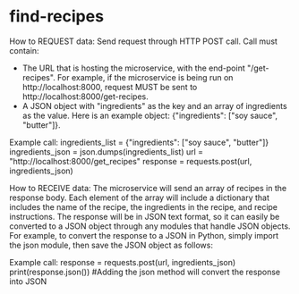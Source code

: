 # find-recipes
How to REQUEST data:
Send request through HTTP POST call. Call must contain:
- The URL that is hosting the microservice, with the end-point "/get-recipes". For example, if the microservice is being run on http://localhost:8000, request MUST be sent to http://localhost:8000/get-recipes.
- A JSON object with "ingredients" as the key and an array of ingredients as the value. Here is an example object: {"ingredients": ["soy sauce", "butter"]}.

Example call:
ingredients_list = {"ingredients": ["soy sauce", "butter"]}
ingredients_json = json.dumps(ingredients_list)
url = "http://localhost:8000/get_recipes"
response = requests.post(url, ingredients_json)

How to RECEIVE data:
The microservice will send an array of recipes in the response body. Each element of the array will include a dictionary that includes the name of the recipe, the ingredients in the recipe, and recipe instructions. The response will be in JSON text format, so it can easily be converted to a JSON object through any modules that handle JSON objects. For example, to convert the response to a JSON in Python, simply import the json module, then save the JSON object as follows:

Example call: 
response = requests.post(url, ingredients_json)
print(response.json()) #Adding the json method will convert the response into JSON

